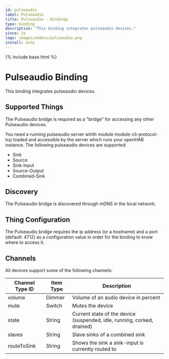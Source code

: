 ```yaml
---
id: pulseaudio
label: Pulseaudio
title: Pulseaudio - Bindings
type: binding
description: "This binding integrates pulseaudio devices."
since: 2x
logo: images/addons/pulseaudio.png
install: auto
---
```


<!-- Attention authors: Do not edit directly. Please add your changes to the appropriate source repository -->

{% include base.html %}

# Pulseaudio Binding

This binding integrates pulseaudio devices.

## Supported Things

The Pulseaudio bridge is required as a "bridge" for accessing any other Pulseaudio devices.

You need a running pulseaudio server whith module module-cli-protocol-tcp loaded and accessible by the server which runs your openHAB instance. The following pulseaudio devices are supported:

*   Sink
*   Source
*   Sink-Input
*   Source-Output
*   Combined-Sink

## Discovery

The Pulseaudio bridge is discovered through mDNS in the local network.

## Thing Configuration

The Pulseaudio bridge requires the ip address (or a hostname) and a port (default: 4712) as a configuration value in order for the binding to know where to access it.

## Channels

All devices support some of the following channels:

| Channel Type ID | Item Type | Description                                                             |
|-----------------|-----------|-------------------------------------------------------------------------|
| volume          | Dimmer    | Volume of an audio device in percent                                    |
| mute            | Switch    | Mutes the device                                                        |
| state           | String    | Current state of the device (suspended, idle, running, corked, drained) |
| slaves          | String    | Slave sinks of a combined sink                                          |
| routeToSink     | String    | Shows the sink a sink-input is currently routed to                      |

<!--ToDO - needs an example.  It was left with the "## Full Example header, but everything after that was blank..."
## Full Example
-->
